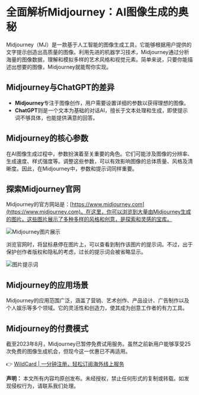 # 全面解析Midjourney：AI图像生成的奥秘

Midjourney（MJ）是一款基于人工智能的图像生成工具，它能够根据用户提供的文字提示创造出高质量的图像。利用先进的机器学习技术，Midjourney通过分析海量的图像数据，理解和模拟多样的艺术风格和视觉元素。简单来说，只要你能描述出想要的图像，Midjourney就能帮你实现。

## Midjourney与ChatGPT的差异

- **Midjourney**专注于图像创作，用户需要设置详细的参数以获得理想的图像。
- **ChatGPT**则是一个文本为基础的对话AI，擅长于文本处理和生成，即使提示词不够具体，也能提供满意的回答。

## Midjourney的核心参数

在AI图像生成过程中，参数扮演着至关重要的角色。它们可能涉及图像的分辨率、生成速度、样式强度等。调整这些参数，可以有效影响图像的总体质量、风格及清晰度。因此，在Midjourney中，参数和提示词同样重要。

## 探索Midjourney官网

Midjourney的官方网站是：[https://www.midjourney.com](https://www.midjourney.com)。在这里，你可以浏览到大量由Midjourney生成的图片。这些图片展示了多种多样的风格和创意，是探索和灵感的宝库。

![Midjourney图片展示](https://bbtdd.com/img/47627352498810.webp)

浏览官网时，将鼠标悬停在图片上，可以查看到制作该图片的提示词。不过，出于保护创作者版权和隐私的考虑，过长的提示词会被省略显示。

![图片提示词](https://bbtdd.com/img/3588284428.webp)

## Midjourney的应用场景

Midjourney的应用范围广泛，涵盖了营销、艺术创作、产品设计、广告制作以及个人娱乐等多个领域。它的灵活性和创造力，使其成为创意工作者的有力工具。

## Midjourney的付费模式

截至2023年8月，Midjourney已暂停免费试用服务。虽然之前新用户能够享受25次免费的图像生成机会，但现今这一优惠已不再适用。

👉 [WildCard | 一分钟注册，轻松订阅海外线上服务](https://bbtdd.com/WildCard)

**声明：** 本文所有内容均原创发布。未经授权，禁止任何形式的复制或转载。如发现侵权行为，请联系我们处理。